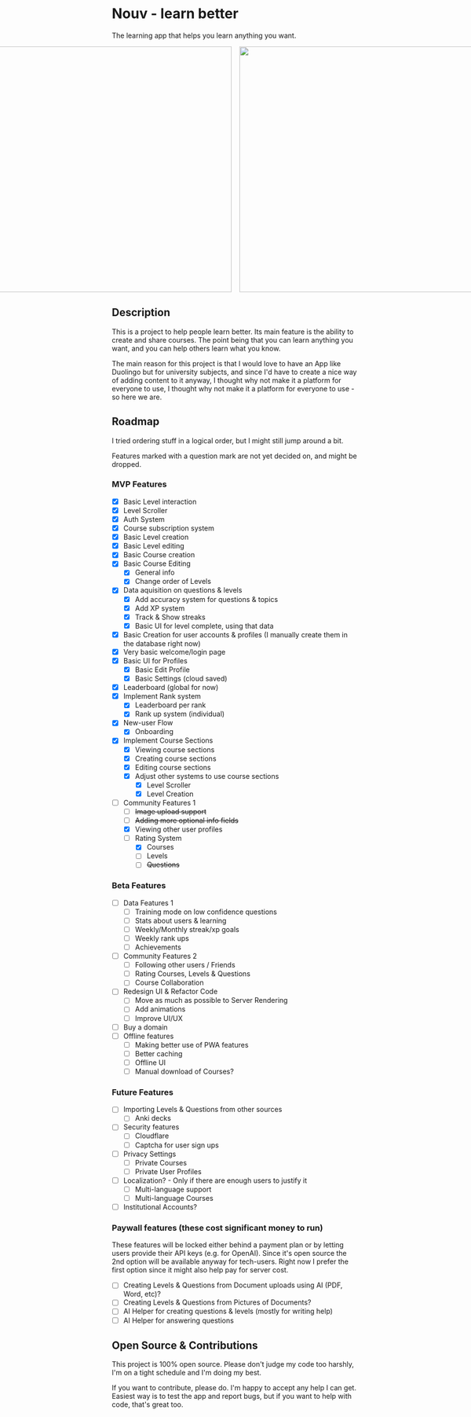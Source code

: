 # Nouv - learn better
The learning app that helps you learn anything you want.

<div style="width: 100%; display: flex; justify-content: center; gap: 1rem;">
  <img src="https://i.imgur.com/H8Zy6pn.png" style="height: 500px; width: auto;" >
  <img src="https://i.imgur.com/i6k9Rdp.pngg" style="height: 500px; width: auto;" >
  <img src="https://i.imgur.com/Q1dJgYl.png" style="height: 500px; width: auto;" >
  <img src="https://i.imgur.com/aRvuZpp.png" style="height: 500px; width: auto;" >

</div>

## Description
This is a project to help people learn better. Its main feature is the ability to create and share courses.
The point being that you can learn anything you want, and you can help others learn what you know.

The main reason for this project is that I would love to have an App like Duolingo but for university subjects, and since I'd have to create a nice way of adding content to it anyway, I thought why not make it a platform for everyone to use, I thought why not make it a platform for everyone to use - so here we are.

## 

## Roadmap
I tried ordering stuff in a logical order, but I might still jump around a bit.

Features marked with a question mark are not yet decided on, and might be dropped.

### MVP Features
- [x] Basic Level interaction
- [x] Level Scroller
- [x] Auth System
- [x] Course subscription system
- [x] Basic Level creation
- [x] Basic Level editing
- [x] Basic Course creation
- [x] Basic Course Editing
    - [x] General info
    - [x] Change order of Levels 
- [x] Data aquisition on questions & levels
    - [x] Add accuracy system for questions & topics
    - [x] Add XP system
    - [x] Track & Show streaks
    - [x] Basic UI for level complete, using that data
- [x] Basic Creation for user accounts & profiles (I manually create them in the database right now)
- [x] Very basic welcome/login page 
- [x] Basic UI for Profiles
    - [x] Basic Edit Profile
    - [x] Basic Settings (cloud saved)
- [x] Leaderboard (global for now)
- [x] Implement Rank system
    - [x] Leaderboard per rank
    - [x] Rank up system (individual)
- [x] New-user Flow
    - [x] Onboarding      
- [x] Implement Course Sections
    - [x] Viewing course sections
    - [x] Creating course sections
    - [x] Editing course sections
    - [x] Adjust other systems to use course sections
        - [x] Level Scroller
        - [x] Level Creation
- [ ] Community Features 1
    - [ ] ~~Image upload support~~
    - [ ] ~~Adding more optional info fields~~
    - [x] Viewing other user profiles
    - [ ] Rating System
        - [x] Courses
        - [ ] Levels 
        - [ ] ~~Questions~~

### Beta Features
- [ ] Data Features 1
    - [ ] Training mode on low confidence questions
    - [ ] Stats about users & learning
    - [ ] Weekly/Monthly streak/xp goals
    - [ ] Weekly rank ups
    - [ ] Achievements
- [ ] Community Features 2
    - [ ] Following other users / Friends
    - [ ] Rating Courses, Levels & Questions
    - [ ] Course Collaboration    
- [ ] Redesign UI & Refactor Code
    - [ ] Move as much as possible to Server Rendering
    - [ ] Add animations
    - [ ] Improve UI/UX
- [ ] Buy a domain
- [ ] Offline features
    - [ ] Making better use of PWA features
    - [ ] Better caching
    - [ ] Offline UI
    - [ ] Manual download of Courses?

### Future Features
- [ ] Importing Levels & Questions from other sources
    - [ ] Anki decks   
- [ ] Security features
    - [ ] Cloudflare
    - [ ] Captcha for user sign ups
- [ ] Privacy Settings
    - [ ] Private Courses
    - [ ] Private User Profiles
- [ ] Localization? - Only if there are enough users to justify it
    - [ ] Multi-language support
    - [ ] Multi-language Courses
- [ ] Institutional Accounts?    

### Paywall features (these cost significant money to run)
These features will be locked either behind a payment plan or by letting users provide their API keys (e.g. for OpenAI).
Since it's open source the 2nd option will be available anyway for tech-users.
Right now I prefer the first option since it might also help pay for server cost.

- [ ] Creating Levels & Questions from Document uploads using AI (PDF, Word, etc)?
- [ ] Creating Levels & Questions from Pictures of Documents?
- [ ] AI Helper for creating questions & levels (mostly for writing help)
- [ ] AI Helper for answering questions

## Open Source & Contributions
This project is 100% open source. 
Please don't judge my code too harshly, I'm on a tight schedule and I'm doing my best.

If you want to contribute, please do. I'm happy to accept any help I can get.
Easiest way is to test the app and report bugs, but if you want to help with code, that's great too.
